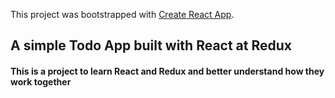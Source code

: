 This project was bootstrapped with [Create React App](https://github.com/facebookincubator/create-react-app).

<h2>A simple Todo App built with React at Redux</h2>

<h4>This is a project to learn React and Redux and better understand how they
work together</h4>
